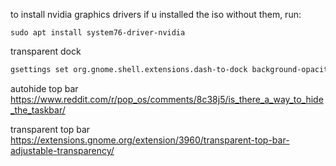 to install nvidia graphics drivers if u installed the iso without them, run: 
```
sudo apt install system76-driver-nvidia
```





transparent dock 
```bash
gsettings set org.gnome.shell.extensions.dash-to-dock background-opacity 0.4

```



autohide top bar
https://www.reddit.com/r/pop_os/comments/8c38j5/is_there_a_way_to_hide_the_taskbar/



transparent top bar
https://extensions.gnome.org/extension/3960/transparent-top-bar-adjustable-transparency/